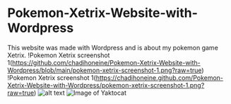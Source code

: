 # Pokemon-Xetrix-Website-with-Wordpress
This website was made with Wordpress and is about my pokemon game Xetrix.
!Pokemon Xetrix screenshot 1(https://github.com/chadihoneine/Pokemon-Xetrix-Website-with-Wordpress/blob/main/pokemon-xetrix-screenshot-1.png?raw=true)
!Pokemon Xetrix screenshot 1(https://chadihoneine.github.com/Pokemon-Xetrix-Website-with-Wordpress/pokemon-xetrix-screenshot-1.png?raw=true)
![alt text](https://github.com/thecodebuzz/FileSizePOC/blob/master/TheCodebuzz.png?raw=true)
![Image of Yaktocat](https://octodex.github.com/images/yaktocat.png)
